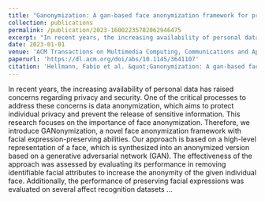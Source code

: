 ```yaml
---
title: "Ganonymization: A gan-based face anonymization framework for preserving emotional expressions"
collection: publications
permalink: /publication/2023-16002235782062946475
excerpt: "In recent years, the increasing availability of personal data has raised concerns regarding privacy and security. One of the critical processes to address these concerns is data anonymization, which aims to protect individual privacy and prevent the release of sensitive information. This research focuses on the importance of face anonymization. Therefore, we introduce GANonymization, a novel face anonymization framework with facial expression-preserving abilities [...]"
date: 2023-01-01
venue: 'ACM Transactions on Multimedia Computing, Communications and Applications'
paperurl: 'https://dl.acm.org/doi/abs/10.1145/3641107'
citation: 'Hellmann, Fabio et al. &quot;Ganonymization: A gan-based face anonymization framework for preserving emotional expressions.&quot; ACM Transactions on Multimedia Computing, Communications and Applications. ACM, 2023'
---
```

In recent years, the increasing availability of personal data has raised concerns regarding privacy and security. One of the critical processes to address these concerns is data anonymization, which aims to protect individual privacy and prevent the release of sensitive information. This research focuses on the importance of face anonymization. Therefore, we introduce GANonymization, a novel face anonymization framework with facial expression-preserving abilities. Our approach is based on a high-level representation of a face, which is synthesized into an anonymized version based on a generative adversarial network (GAN). The effectiveness of the approach was assessed by evaluating its performance in removing identifiable facial attributes to increase the anonymity of the given individual face. Additionally, the performance of preserving facial expressions was evaluated on several affect recognition datasets ...
